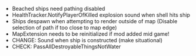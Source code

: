 - Beached ships need pathing disabled
- HealthTracker.NotifyPlayerOfKilled explosion sound when shell hits ship
- Ships despawn when attempting to render outside of map (Disable selection of path if too close to map edge)
- MapExtension needs to be reinitialized if mod added mid game!
- CHANGE: Sound when ship is constructed (make situational)
- CHECK: PassAllDestroyableThingsNotWater